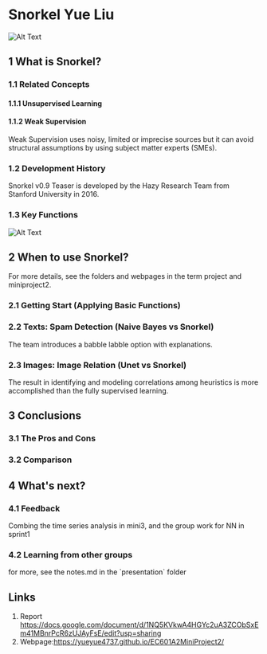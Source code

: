 Snorkel Yue Liu
===

![Alt Text](https://github.com/yueyue4737/EC601TermProject/blob/master/Poster/A2_LiuYue_7_individual.jpg)

1 What is Snorkel?
---
### 1.1 Related Concepts
#### 1.1.1 Unsupervised Learning
#### 1.1.2 Weak Supervision

<p>Weak Supervision uses noisy, limited or imprecise sources but it can avoid structural assumptions by using subject matter experts (SMEs).<p>

### 1.2 Development History

<p> Snorkel v0.9 Teaser is developed by the Hazy Research Team from Stanford University in 2016. <p>

### 1.3 Key Functions

![Alt Text]()

2 When to use Snorkel?
---
<p> For more details, see the folders and webpages in the term project and miniproject2.<p>

### 2.1 Getting Start (Applying Basic Functions)

### 2.2 Texts: Spam Detection (Naive Bayes vs Snorkel)
<p> The team introduces a babble labble option with explanations. <p>

### 2.3 Images: Image Relation (Unet vs Snorkel)

<p> The result in identifying and modeling correlations among heuristics  is more accomplished than the fully supervised learning. <p>

3 Conclusions
---
### 3.1 The Pros and Cons

### 3.2 Comparison

4 What's next?
---
### 4.1 Feedback 
<p> Combing the time series analysis in mini3, and the group work for NN in sprint1 <p>
  
### 4.2 Learning from other groups
<p> for more, see the notes.md in the `presentation` folder <p>

Links
---
1. Report https://docs.google.com/document/d/1NQ5KVkwA4HGYc2uA3ZCObSxEm41MBnrPcR6zUJAyFsE/edit?usp=sharing
2. Webpage:https://yueyue4737.github.io/EC601A2MiniProject2/
